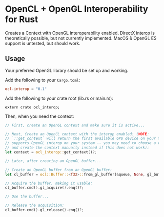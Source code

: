# OpenCL + OpenGL Interoperability for Rust
Creates a Context with OpenGL interoperability enabled. DirectX interop is
theoretically possible, but not currently implemented. MacOS & OpenGL ES
support is untested, but should work.

## Usage

Your preferred OpenGL library should be set up and working.

Add the following to your `Cargo.toml`:

```toml
ocl-interop = "0.1"
```

Add the following to your crate root (lib.rs or main.rs):

```
extern crate ocl_interop;
```

Then, when you need the context:

```rust
// First, create an OpenGL context and make sure it is active...

// Next, Create an OpenCL context with the interop enabled: (NOTE:
// `::get_context` will return the first available GPU device on your that
// supports OpenGL interop on your system -- you may need to choose a device
// and create the context manually instead if this does not work):
let context = ocl_interop::get_context()?;

// Later, after creating an OpenGL buffer...

// Create an OpenCL buffer from an OpenGL buffer:
let cl_buffer = ocl::Buffer::<f32>::from_gl_buffer(&queue, None, gl_buffer)?;

// Acquire the buffer, making it usable:
cl_buffer.cmd().gl_acquire().enq()?;

// Use the buffer...

// Release the acquisition:
cl_buffer.cmd().gl_release().enq()?;

```


